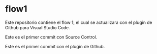 # flow1
Este repositorio contiene el flow 1, el cual se actualizara con el plugin de Github para Visual Studio Code.

Este es el primer commit con Source Control.

Este es el primer commit con el plugin de Github.